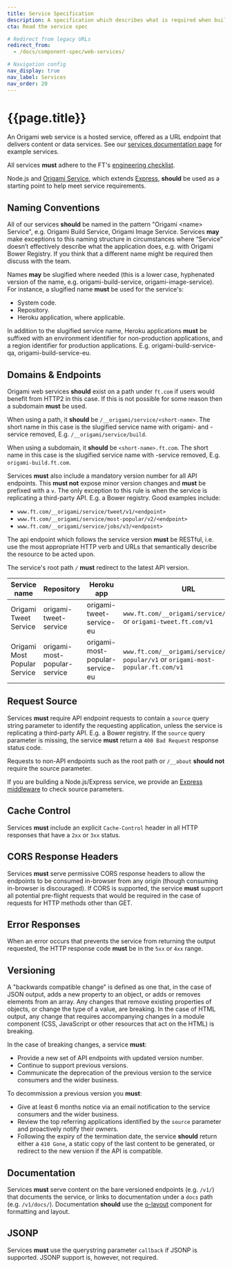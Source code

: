 ```yaml
---
title: Service Specification
description: A specification which describes what is required when building Origami web services.
cta: Read the service spec

# Redirect from legacy URLs
redirect_from:
  - /docs/component-spec/web-services/

# Navigation config
nav_display: true
nav_label: Services
nav_order: 20
---
```


# {{page.title}}

An Origami web service is a hosted service, offered as a URL endpoint that delivers content or data services. See our [services documentation page](/docs/services/) for example services.

All services **must** adhere to the FT's <a href="https://docs.google.com/document/d/1NbgQwJKUhSJBVMWw8OVVrKyKwRieaXq7AOtioC69XKM" class="o-typography-link--external">engineering checklist</a>.

Node.js and <a href="https://github.com/Financial-Times/origami-service" class="o-typography-link--external">Origami Service</a>, which extends <a href="https://expressjs.com/" class="o-typography-link--external">Express</a>, **should** be used as a starting point to help meet service requirements.

## Naming Conventions

All of our services **should** be named in the pattern "Origami &#x3C;name&#x3E; Service", e.g. Origami Build Service, Origami Image Service. Services **may** make exceptions to this naming structure in circumstances where “Service” doesn’t effectively describe what the application does, e.g. with Origami Bower Registry. If you think that a different name might be required then discuss with the team.

Names **may** be slugified where needed (this is a lower case, hyphenated version of the name, e.g. origami-build-service, origami-image-service). For instance, a slugified name **must** be used for the service's:
  - System code.
  - Repository.
  - Heroku application, where applicable.

In addition to the slugified service name, Heroku applications **must** be suffixed with an environment identifier for non-production applications, and a region identifier for production applications. E.g. origami-build-service-qa, origami-build-service-eu.

## Domains &amp; Endpoints

Origami web services **should** exist on a path under `ft.com` if users would benefit from HTTP2 in this case. If this is not possible for some reason then a subdomain **must** be used.

When using a path, it **should** be `/__origami/service/<short-name>`. The short name in this case is the slugified service name with origami- and -service removed, E.g. `/__origami/service/build`.

When using a subdomain, it **should** be `<short-name>.ft.com`. The short name in this case is the slugified service name with -service removed, E.g. `origami-build.ft.com`.

Services **must** also include a mandatory version number for all API endpoints. This **must not** expose minor version changes and **must** be prefixed with a `v`. The only exception to this rule is when the service is replicating a third-party API. E.g. a Bower registry. Good examples include:
- `www.ft.com/__origami/service/tweet/v1/<endpoint>`
- `www.ft.com/__origami/service/most-popular/v2/<endpoint>`
- `www.ft.com/__origami/service/jobs/v3/<endpoint>`

The api endpoint which follows the service version **must** be RESTful, i.e. use the most appropriate HTTP verb and URLs that semantically describe the resource to be acted upon.

The service's root path `/` **must** redirect to the latest API version.

<table class="o-table o-table--horizontal-lines" data-o-component="o-table">
<thead>
	<tr>
		<th scope="col" role="columnheader">Service name</th>
		<th scope="col" role="columnheader">Repository</th>
		<th scope="col" role="columnheader">Heroku app</th>
		<th scope="col" role="columnheader">URL</th>
	</tr>
</thead>
<tbody>
	<tr>
		<td>Origami Tweet Service</td>
		<td>origami-tweet-service</td>
		<td>origami-tweet-service-eu</td>
		<td><code>www.ft.com/__origami/service/tweet/v1</code> or <code>origami-tweet.ft.com/v1</code></td>
	</tr>
	<tr>
		<td>Origami Most Popular Service</td>
		<td>origami-most-popular-service</td>
		<td>origami-most-popular-service-eu</td>
		<td><code>www.ft.com/__origami/service/most-popular/v1</code> or <code>origami-most-popular.ft.com/v1</code></td>
	</tr>
</tbody>
</table>

## Request Source

Services **must** require API endpoint requests to contain a `source` query string parameter to identify the requesting application, unless the service is replicating a third-party API. E.g. a Bower registry. If the `source` query parameter is missing, the service **must** return a `400 Bad Request` response status code.

Requests to non-API endpoints such as the root path or `/__about` **should not** require the source parameter.

If you are building a Node.js/Express service, we provide an <a href="https://github.com/Financial-Times/source-param-middleware" class="o-typography-link--external">Express middleware</a> to check source parameters.

## Cache Control

Services **must** include an explicit `Cache-Control` header in all HTTP responses that have a `2xx` or `3xx` status.

## CORS Response Headers

Services **must** serve permissive CORS response headers to allow the endpoints to be consumed in-browser from any origin (though consuming in-browser is discouraged). If CORS is supported, the service **must** support all potential pre-flight requests that would be required in the case of requests for HTTP methods other than GET.

## Error Responses

When an error occurs that prevents the service from returning the output requested, the HTTP response code **must** be in the `5xx` or `4xx` range.

## Versioning

A "backwards compatible change" is defined as one that, in the case of JSON output, adds a new property to an object, or adds or removes elements from an array. Any changes that remove existing properties of objects, or change the type of a value, are breaking. In the case of HTML output, any change that requires accompanying changes in a module component (CSS, JavaScript or other resources that act on the HTML) is breaking.

In the case of breaking changes, a service **must**:

- Provide a new set of API endpoints with updated version number.
- Continue to support previous versions.
- Communicate the deprecation of the previous version to the service consumers and the wider business.

To decommission a previous version you **must**:

- Give at least 6 months notice via an email notification to the service consumers and the wider business.
- Review the top referring applications identified by the `source` parameter and proactively notify their owners.
- Following the expiry of the termination date, the service **should** return either a `410 Gone`, a static copy of the last content to be generated, or redirect to the new version if the API is compatible.

## Documentation

Services **must** serve content on the bare versioned endpoints (e.g. `/v1/`) that documents the service, or links to documentation under a `docs` path (e.g. `/v1/docs/`). Documentation **should** use the [o-layout](https://registry.origami.ft.com/components/o-layout) component for formatting and layout.

## JSONP

Services **must** use the querystring parameter `callback` if JSONP is supported. JSONP support is, however, not required.
